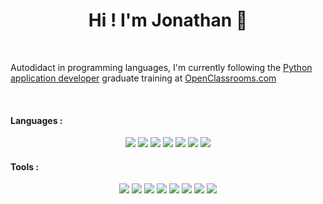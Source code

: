 <h1 align="center">Hi ! I'm Jonathan 👋 </h1>

<!--
**johntsinger/johntsinger** is a ✨ _special_ ✨ repository because its `README.md` (this file) appears on your GitHub profile.

Here are some ideas to get you started:

- 🔭 I’m currently working on ...
- 🌱 I’m currently learning ...
- 👯 I’m looking to collaborate on ...
- 🤔 I’m looking for help with ...
- 💬 Ask me about ...
- 📫 How to reach me: ...
- 😄 Pronouns: ...
- ⚡ Fun fact: ...
-->

<br/>

Autodidact in programming languages, I'm currently following the [Python application developer](https://openclassrooms.com/fr/paths/518-developpeur-dapplication-python) graduate training at [OpenClassrooms.com](https://openclassrooms.com/)

<br/>

#### Languages :

<p align="center">
  <a href="https://www.python.org"><img src="https://skillicons.dev/icons?i=python" /></a>
  <a href="https://www.djangoproject.com"><img src="https://skillicons.dev/icons?i=django"/></a>
  <a href="https://developer.mozilla.org/fr/docs/Web/JavaScript"><img src="https://skillicons.dev/icons?i=js"/></a>
  <a href="https://jquery.com/"><img src="https://skillicons.dev/icons?i=jquery"/></a>
  <a href="https://html.spec.whatwg.org/multipage/"><img src="https://skillicons.dev/icons?i=html"/></a>
  <a href="https://www.w3.org/Style/CSS/"><img src="https://skillicons.dev/icons?i=css"/></a>
  <a href="https://getbootstrap.com/"><img src="https://skillicons.dev/icons?i=bootstrap"/></a>
</p>

#### Tools :

<p align="center">
  <a href="https://www.postman.com/"><img src="https://skillicons.dev/icons?i=postman" /></a>
  <a href="https://www.postgresql.org/"><img src="https://skillicons.dev/icons?i=postgres"/></a>
  <a href="https://www.sqlite.org/index.html"><img src="https://skillicons.dev/icons?i=sqlite"/></a>
  <a href="https://git-scm.com/"><img src="https://skillicons.dev/icons?i=git"/></a>
  <a href="https://github.com/"><img src="https://skillicons.dev/icons?i=github"/></a>
  <a href="https://github.com/"><img src="https://skillicons.dev/icons?i=githubactions"/></a>
  <a href="https://github.com/"><img src="https://skillicons.dev/icons?i=docker"/></a>
  <a href="https://github.com/"><img src="https://skillicons.dev/icons?i=sentry"/></a>
</p>
